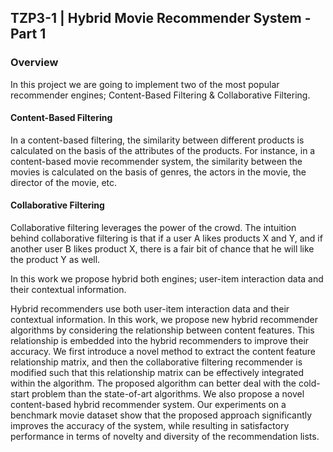 ## TZP3-1 | Hybrid Movie Recommender System - Part 1 
### Overview 

In this project we are going to implement two of the most popular recommender engines; Content-Based Filtering &  Collaborative Filtering. 

#### Content-Based Filtering

In a content-based filtering, the similarity between different products is calculated on the basis of the attributes of the products. For instance, in a content-based movie recommender system, the similarity between the movies is calculated on the basis of genres, the actors in the movie, the director of the movie, etc.

#### Collaborative Filtering

Collaborative filtering leverages the power of the crowd. The intuition behind collaborative filtering is that if a user A likes products X and Y, and if another user B likes product X, there is a fair bit of chance that he will like the product Y as well.

In this work we propose hybrid both engines; user-item interaction data and their contextual information.

Hybrid recommenders use both user-item interaction data and their contextual information. In this work, we propose new hybrid recommender algorithms by considering the relationship between content features. This relationship is embedded into the hybrid recommenders to improve their accuracy. We first introduce a novel method to extract the content feature relationship matrix, and then the collaborative filtering recommender is modified such that this relationship matrix can be effectively integrated within the algorithm. The proposed algorithm can better deal with the cold-start problem than the state-of-art algorithms. We also propose a novel content-based hybrid recommender system. Our experiments on a benchmark movie dataset show that the proposed approach significantly improves the accuracy of the system, while resulting in satisfactory performance in terms of novelty and diversity of the recommendation lists.
